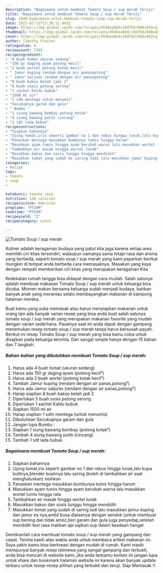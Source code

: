 ```yaml
---
description: "Bagaimana untuk membuat Tomato Soup / sup merah Teruji"
title: "Bagaimana untuk membuat Tomato Soup / sup merah Teruji"
slug: 1648-bagaimana-untuk-membuat-tomato-soup-sup-merah-teruji
date: 2021-02-11T13:38:11.443Z
image: https://img-global.cpcdn.com/recipes/454bea6b4c10d76d/680x482cq70/tomato-soup-sup-merah-foto-resep-utama.jpg
thumbnail: https://img-global.cpcdn.com/recipes/454bea6b4c10d76d/680x482cq70/tomato-soup-sup-merah-foto-resep-utama.jpg
cover: https://img-global.cpcdn.com/recipes/454bea6b4c10d76d/680x482cq70/tomato-soup-sup-merah-foto-resep-utama.jpg
author: Timothy Frazier
ratingvalue: 4
reviewcount: 7303
recipeingredient:
- "4 buah tomat ukuran sedang"
- "150 gr daging ayam potong kecil"
- "2 buah wortel potong kotak kecil"
- " Jamur kuping rendam dengan air panaspotong"
- " Jamur saljues rendam dengan air panaspotong"
- "8 buah bakso belah jadi 2"
- "5 buah sosis potong serong"
- "1 sachet Kaldu bubuk"
- "1500 ml air"
- "1 sdm mentega untuk menumis"
- "Secukupnya garam dan gula"
- " Bumbu "
- "1 siung bawang bombay potong kotak"
- "4 siung bawang putih cincang"
- "1 sdt lada bubuk"
recipeinstructions:
- "Siapkan bahannya"
- "Ujung tomat,iris seperti gambar no 1 dan rebus hingga lunak,lalu kupa kulitnya,blender buahnya lalu saring (boleh di tambahkan air saat menghaluskan) sisihkan"
- "Panaskan mentega masukkan bumbunya tumis hingga harum"
- "Masukkan ayam tumis hingga ayam berubah warna lalu masukkan wortel tumis hingga rata"
- "Tambahkan air masak hingga wortel lunak"
- "Masukkan bakso dan sosis tunggu hingga mendidih"
- "Masukkan tomat yang sudah di saring tadi lalu masukkan jamur kuping dan jamur es nya,ambil busa diatasnya dengan sendok (untuk membuat sup bening dan tidak amis),beri garam dan gula juga penyedap,setelah mendidih test rasa matikan api sajikan sup dalam keadaan hangat"
categories:
- Recipe
tags:
- tomato
- soup
- 

katakunci: tomato soup  
nutrition: 128 calories
recipecuisine: American
preptime: "PT29M"
cooktime: "PT45M"
recipeyield: "2"
recipecategory: Lunch

---
```



![Tomato Soup / sup merah](https://img-global.cpcdn.com/recipes/454bea6b4c10d76d/680x482cq70/tomato-soup-sup-merah-foto-resep-utama.jpg)

Kuliner adalah keragaman budaya yang patut kita jaga karena setiap area memiliki ciri khas tersendiri, walaupun namanya sama tetapi rasa dan aroma yang berbeda, seperti tomato soup / sup merah yang kami paparkan berikut mungkin di tempat anda berbeda cara memasaknya. Masakan yang kaya dengan rempah memberikan ciri khas yang merupakan keragaman Kita

Kedekatan rumah tangga bisa didapat dengan cara mudah. Salah satunya adalah membuat makanan Tomato Soup / sup merah untuk keluarga bisa dicoba. Momen makan bersama keluarga sudah menjadi budaya, bahkan banyak anak yang merantau selalu membayangkan makanan di kampung halaman mereka.



Buat kamu yang suka memasak atau harus menyiapkan makanan untuk orang lain ada banyak varian resep yang bisa anda buat salah satunya tomato soup / sup merah yang merupakan makanan favorite yang mudah dengan varian sederhana. Pasalnya saat ini anda dapat dengan gampang menemukan resep tomato soup / sup merah tanpa harus bersusah payah.
Berikut ini resep Tomato Soup / sup merah yang bisa kamu coba untuk disajikan pada keluarga tercinta. Dan sangat simple hanya dengan 15 bahan dan 7 langkah.


<!--inarticleads1-->

##### Bahan-bahan yang dibutuhkan membuat Tomato Soup / sup merah:

1. Harus ada 4 buah tomat (ukuran sedang)
1. Harus ada 150 gr daging ayam (potong kecil²)
1. Harus ada 2 buah wortel (potong kotak kecil²)
1. Tambah  Jamur kuping (rendam dengan air panas,potong²)
1. Harus ada  Jamur salju/es (rendam dengan air panas,potong²)
1. Harap siapkan 8 buah bakso belah jadi 2
1. Diperlukan 5 buah sosis potong serong
1. Diperlukan 1 sachet Kaldu bubuk
1. Siapkan 1500 ml air
1. Harap siapkan 1 sdm mentega (untuk menumis)
1. Dibutuhkan Secukupnya garam dan gula
1. Jangan lupa  Bumbu :
1. Siapkan 1 siung bawang bombay (potong kotak²)
1. Tambah 4 siung bawang putih (cincang)
1. Tambah 1 sdt lada bubuk




<!--inarticleads2-->

##### Bagaimana membuat  Tomato Soup / sup merah:

1. Siapkan bahannya
1. Ujung tomat,iris seperti gambar no 1 dan rebus hingga lunak,lalu kupa kulitnya,blender buahnya lalu saring (boleh di tambahkan air saat menghaluskan) sisihkan
1. Panaskan mentega masukkan bumbunya tumis hingga harum
1. Masukkan ayam tumis hingga ayam berubah warna lalu masukkan wortel tumis hingga rata
1. Tambahkan air masak hingga wortel lunak
1. Masukkan bakso dan sosis tunggu hingga mendidih
1. Masukkan tomat yang sudah di saring tadi lalu masukkan jamur kuping dan jamur es nya,ambil busa diatasnya dengan sendok (untuk membuat sup bening dan tidak amis),beri garam dan gula juga penyedap,setelah mendidih test rasa matikan api sajikan sup dalam keadaan hangat




Demikianlah cara membuat tomato soup / sup merah yang gampang dan cepat. Terima kasih atas waktu anda untuk membaca artikel makanan ini. Saya yakin kamu bisa berkreasi dengan mudah di rumah. Kami masih mempunyai banyak resep istimewa yang sangat gampang dan terbukti, anda bisa mencari di website kami, jika anda terbantu konten ini jangan lupa untuk share dan bookmark halaman website ini karena akan banyak update terbaru untuk resep-resep pilihan yang terbukti dan teruji. Siap Memasak !!. 

